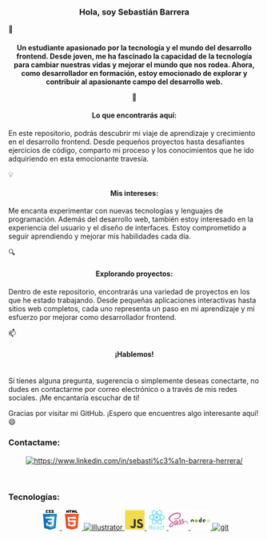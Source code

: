 <h3 align="center">Hola, soy Sebastián Barrera</h3>
👦 <h4 align="center" Sobre mí: </h4> 
Un estudiante apasionado por la tecnología y el mundo del desarrollo frontend. Desde joven, me ha fascinado la capacidad de la tecnología para cambiar nuestras vidas y mejorar el mundo que nos rodea. Ahora, como desarrollador en formación, estoy emocionado de explorar y contribuir al apasionante campo del desarrollo web.
<br />

🌱 <h4 align="center">Lo que encontrarás aquí:</h4> 
En este repositorio, podrás descubrir mi viaje de aprendizaje y crecimiento en el desarrollo frontend. Desde pequeños proyectos hasta desafiantes ejercicios de código, comparto mi proceso y los conocimientos que he ido adquiriendo en esta emocionante travesía.

💡  <h4 align="center" > Mis intereses: </h4> 
Me encanta experimentar con nuevas tecnologías y lenguajes de programación. Además del desarrollo web, también estoy interesado en la experiencia del usuario y el diseño de interfaces. Estoy comprometido a seguir aprendiendo y mejorar mis habilidades cada día.

🔍  <h4 align="center">   Explorando proyectos: </h4> 
Dentro de este repositorio, encontrarás una variedad de proyectos en los que he estado trabajando. Desde pequeñas aplicaciones interactivas hasta sitios web completos, cada uno representa un paso en mi aprendizaje y mi esfuerzo por mejorar como desarrollador frontend.

📫  <h4 align="center"> ¡Hablemos! </h4>  
Si tienes alguna pregunta, sugerencia o simplemente deseas conectarte, no dudes en contactarme por correo electrónico o a través de mis redes sociales. ¡Me encantaría escuchar de ti!

Gracias por visitar mi GitHub. ¡Espero que encuentres algo interesante aquí! 😄

<h3 align="left">Contactame:</h3>
<p align="center">
<a href="https://www.linkedin.com/in/sebasti%C3%A1n-barrera-herrera/" target="blank"><img align="center" src="https://raw.githubusercontent.com/rahuldkjain/github-profile-readme-generator/master/src/images/icons/Social/linked-in-alt.svg" alt="https://www.linkedin.com/in/sebasti%c3%a1n-barrera-herrera/" height="30" width="40" /></a>
</p>

<br/>

<h3 align="left">Tecnologías:</h3>
<p align="center"> <a href="https://www.w3schools.com/css/" target="_blank" rel="noreferrer"> <img src="https://raw.githubusercontent.com/devicons/devicon/master/icons/css3/css3-original-wordmark.svg" alt="css3" width="40" height="40"/> </a> <a href="https://www.w3.org/html/" target="_blank" rel="noreferrer"> <img src="https://raw.githubusercontent.com/devicons/devicon/master/icons/html5/html5-original-wordmark.svg" alt="html5" width="40" height="40"/> </a> <a href="https://www.adobe.com/in/products/illustrator.html" target="_blank" rel="noreferrer"> <img src="https://www.vectorlogo.zone/logos/adobe_illustrator/adobe_illustrator-icon.svg" alt="illustrator" width="40" height="40"/> </a> <a href="https://developer.mozilla.org/en-US/docs/Web/JavaScript" target="_blank" rel="noreferrer"> <img src="https://raw.githubusercontent.com/devicons/devicon/master/icons/javascript/javascript-original.svg" alt="javascript" width="40" height="40"/> </a> <a href="https://reactjs.org/" target="_blank" rel="noreferrer"> <img src="https://raw.githubusercontent.com/devicons/devicon/master/icons/react/react-original-wordmark.svg" alt="react" width="40" height="40"/> </a> <a href="https://sass-lang.com" target="_blank" rel="noreferrer"> <img src="https://raw.githubusercontent.com/devicons/devicon/master/icons/sass/sass-original.svg" alt="sass" width="40" height="40"/> </a>
<a href="https://nodejs.org" target="_blank" rel="noreferrer"> <img src="https://raw.githubusercontent.com/devicons/devicon/master/icons/nodejs/nodejs-original-wordmark.svg" alt="nodejs" width="40" height="40"/> </a>
  <a href="https://git-scm.com/" target="_blank" rel="noreferrer"> <img src="https://www.vectorlogo.zone/logos/git-scm/git-scm-icon.svg" alt="git" width="40" height="40"/> </a>
</p>





